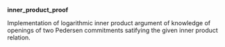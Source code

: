 **inner_product_proof**

Implementation of logarithmic inner product argument of knowledge of openings of two Pedersen commitments satifying the given inner product relation.
